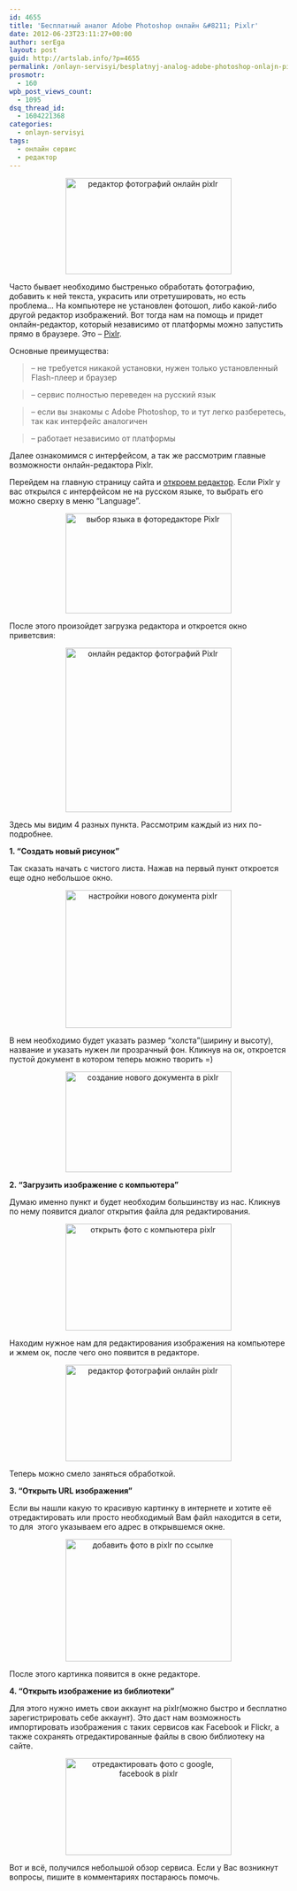 ```yaml
---
id: 4655
title: 'Бесплатный аналог Adobe Photoshop онлайн &#8211; Pixlr'
date: 2012-06-23T23:11:27+00:00
author: serEga
layout: post
guid: http://artslab.info/?p=4655
permalink: /onlayn-servisyi/besplatnyj-analog-adobe-photoshop-onlajn-pixlr/
prosmotr:
  - 160
wpb_post_views_count:
  - 1095
dsq_thread_id:
  - 1604221368
categories:
  - onlayn-servisyi
tags:
  - онлайн сервис
  - редактор
---
```

<center>
  <a href="http://googledrive.com/host/0B9lHVSSSdxdxd0hjdUdmRzY3Tjg/Pixlr_onlain_redaktor.jpg"><img src="http://googledrive.com/host/0B9lHVSSSdxdxd0hjdUdmRzY3Tjg/Pixlr_onlain_redaktor-300x174.jpg" alt="редактор фотографий онлайн pixlr" title="Pixlr_onlain_redaktor" width="300" height="174" class="aligncenter size-medium wp-image-4700" srcset="http://googledrive.com/host/0B9lHVSSSdxdxd0hjdUdmRzY3Tjg/Pixlr_onlain_redaktor-300x174.jpg 300w, http://googledrive.com/host/0B9lHVSSSdxdxd0hjdUdmRzY3Tjg/Pixlr_onlain_redaktor-1024x596.jpg 1024w, http://googledrive.com/host/0B9lHVSSSdxdxd0hjdUdmRzY3Tjg/Pixlr_onlain_redaktor.jpg 1043w" sizes="(max-width: 300px) 100vw, 300px" /></a>
</center>

Часто бывает необходимо быстренько обработать фотографию, добавить к ней текста, украсить или отретушировать, но есть проблема&#8230; На компьютере не установлен фотошоп, либо какой-либо другой редактор изображений. Вот тогда нам на помощь и придет онлайн-редактор, который независимо от платформы можно запустить прямо в браузере. Это &#8211; [Pixlr](http://pixlr.com/).

Основные преимущества:

> &#8211; не требуется никакой установки, нужен только установленный Flash-плеер и браузер

> &#8211; сервис полностью переведен на русский язык

> &#8211; если вы знакомы с Adobe Photoshop, то и тут легко разберетесь, так как интерфейс аналогичен

> &#8211; работает независимо от платформы

Далее ознакомимся с интерфейсом, а так же рассмотрим главные возможности онлайн-редактора Pixlr.

<!--more-->

Перейдем на главную страницу сайта и [откроем редактор](http://pixlr.com/editor/). Если Pixlr у вас открылся с интерфейсом не на русском языке, то выбрать его можно сверху в меню &#8220;Language&#8221;.

<center>
  <a href="http://googledrive.com/host/0B9lHVSSSdxdxd0hjdUdmRzY3Tjg/smenit_yazik_pixlr.jpg"><img src="http://googledrive.com/host/0B9lHVSSSdxdxd0hjdUdmRzY3Tjg/smenit_yazik_pixlr-300x181.jpg" alt="выбор языка в фоторедакторе Pixlr" title="smenit_yazik_pixlr" width="300" height="181" class="aligncenter size-medium wp-image-4710" srcset="http://googledrive.com/host/0B9lHVSSSdxdxd0hjdUdmRzY3Tjg/smenit_yazik_pixlr-300x181.jpg 300w, http://googledrive.com/host/0B9lHVSSSdxdxd0hjdUdmRzY3Tjg/smenit_yazik_pixlr.jpg 940w" sizes="(max-width: 300px) 100vw, 300px" /></a>
</center>



После этого произойдет загрузка редактора и откроется окно приветсвия:



<center>
  <a href="http://googledrive.com/host/0B9lHVSSSdxdxd0hjdUdmRzY3Tjg/fotoredaktor_web_pixlr.jpg"><img src="http://googledrive.com/host/0B9lHVSSSdxdxd0hjdUdmRzY3Tjg/fotoredaktor_web_pixlr-300x297.jpg" alt="онлайн редактор фотографий Pixlr" title="fotoredaktor_web_pixlr" width="300" height="297" class="aligncenter size-medium wp-image-4707" srcset="http://googledrive.com/host/0B9lHVSSSdxdxd0hjdUdmRzY3Tjg/fotoredaktor_web_pixlr-300x297.jpg 300w, http://googledrive.com/host/0B9lHVSSSdxdxd0hjdUdmRzY3Tjg/fotoredaktor_web_pixlr-100x100.jpg 100w, http://googledrive.com/host/0B9lHVSSSdxdxd0hjdUdmRzY3Tjg/fotoredaktor_web_pixlr-150x150.jpg 150w, http://googledrive.com/host/0B9lHVSSSdxdxd0hjdUdmRzY3Tjg/fotoredaktor_web_pixlr.jpg 422w" sizes="(max-width: 300px) 100vw, 300px" /></a>
</center>

Здесь мы видим 4 разных пункта. Рассмотрим каждый из них по-подробнее.

 **1. &#8220;Создать новый рисунок&#8221;**

Так сказать начать с чистого листа. Нажав на первый пункт откроется еще одно небольшое окно.

<center>
  <a href="http://googledrive.com/host/0B9lHVSSSdxdxd0hjdUdmRzY3Tjg/web_pixlr_redaktiorvat_foto1.jpg"><img src="http://googledrive.com/host/0B9lHVSSSdxdxd0hjdUdmRzY3Tjg/web_pixlr_redaktiorvat_foto1-300x249.jpg" alt="настройки нового документа pixlr" title="web_pixlr_redaktiorvat_foto1" width="300" height="249" class="aligncenter size-medium wp-image-4703" srcset="http://googledrive.com/host/0B9lHVSSSdxdxd0hjdUdmRzY3Tjg/web_pixlr_redaktiorvat_foto1-300x249.jpg 300w, http://googledrive.com/host/0B9lHVSSSdxdxd0hjdUdmRzY3Tjg/web_pixlr_redaktiorvat_foto1.jpg 396w" sizes="(max-width: 300px) 100vw, 300px" /></a>
</center>

В нем необходимо будет указать размер &#8220;холста&#8221;(ширину и высоту), название и указать нужен ли прозрачный фон. Кликнув на ок, откроется пустой документ в котором теперь можно творить =)

<center>
  <a href="http://googledrive.com/host/0B9lHVSSSdxdxd0hjdUdmRzY3Tjg/web_pixlr_redaktiorvat_foto2.jpg"><img src="http://googledrive.com/host/0B9lHVSSSdxdxd0hjdUdmRzY3Tjg/web_pixlr_redaktiorvat_foto2-300x182.jpg" alt="создание нового документа в pixlr" title="web_pixlr_redaktiorvat_foto2" width="300" height="182" class="aligncenter size-medium wp-image-4702" srcset="http://googledrive.com/host/0B9lHVSSSdxdxd0hjdUdmRzY3Tjg/web_pixlr_redaktiorvat_foto2-300x182.jpg 300w, http://googledrive.com/host/0B9lHVSSSdxdxd0hjdUdmRzY3Tjg/web_pixlr_redaktiorvat_foto2.jpg 943w" sizes="(max-width: 300px) 100vw, 300px" /></a>
</center>

**2. &#8220;Загрузить изображение с компьютера&#8221;**

Думаю именно пункт и будет необходим большинству из нас. Кликнув по нему появится диалог открытия файла для редактирования.

<center>
  <a href="http://googledrive.com/host/0B9lHVSSSdxdxd0hjdUdmRzY3Tjg/web_pixlr_redaktiorvat_foto.jpg"><img src="http://googledrive.com/host/0B9lHVSSSdxdxd0hjdUdmRzY3Tjg/web_pixlr_redaktiorvat_foto-300x193.jpg" alt="открыть фото с компьютера pixlr" title="web_pixlr_redaktiorvat_foto" width="300" height="193" class="aligncenter size-medium wp-image-4704" srcset="http://googledrive.com/host/0B9lHVSSSdxdxd0hjdUdmRzY3Tjg/web_pixlr_redaktiorvat_foto-300x193.jpg 300w, http://googledrive.com/host/0B9lHVSSSdxdxd0hjdUdmRzY3Tjg/web_pixlr_redaktiorvat_foto.jpg 945w" sizes="(max-width: 300px) 100vw, 300px" /></a>
</center>

Находим нужное нам для редактирования изображения на компьютере и жмем ок, после чего оно появится в редакторе.

<center>
  <a href="http://googledrive.com/host/0B9lHVSSSdxdxd0hjdUdmRzY3Tjg/Pixlr_onlain_redaktor.jpg"><img src="http://googledrive.com/host/0B9lHVSSSdxdxd0hjdUdmRzY3Tjg/Pixlr_onlain_redaktor-300x174.jpg" alt="редактор фотографий онлайн pixlr" title="Pixlr_onlain_redaktor" width="300" height="174" class="aligncenter size-medium wp-image-4700" srcset="http://googledrive.com/host/0B9lHVSSSdxdxd0hjdUdmRzY3Tjg/Pixlr_onlain_redaktor-300x174.jpg 300w, http://googledrive.com/host/0B9lHVSSSdxdxd0hjdUdmRzY3Tjg/Pixlr_onlain_redaktor-1024x596.jpg 1024w, http://googledrive.com/host/0B9lHVSSSdxdxd0hjdUdmRzY3Tjg/Pixlr_onlain_redaktor.jpg 1043w" sizes="(max-width: 300px) 100vw, 300px" /></a>
</center>

Теперь можно смело заняться обработкой.

**3. &#8220;Открыть URL изображения&#8221;**

Если вы нашли какую то красивую картинку в интернете и хотите её отредактировать или просто необходимый Вам файл находится в сети, то для  этого указываем его адрес в открывшемся окне.

<center>
  <a href="http://googledrive.com/host/0B9lHVSSSdxdxd0hjdUdmRzY3Tjg/fotoredaktor_onlain_web_pixlr_url_edit.jpg"><img src="http://googledrive.com/host/0B9lHVSSSdxdxd0hjdUdmRzY3Tjg/fotoredaktor_onlain_web_pixlr_url_edit-300x221.jpg" alt="добавить фото в pixlr по ссылке" title="fotoredaktor_onlain_web_pixlr_url_edit" width="300" height="221" class="aligncenter size-medium wp-image-4705" srcset="http://googledrive.com/host/0B9lHVSSSdxdxd0hjdUdmRzY3Tjg/fotoredaktor_onlain_web_pixlr_url_edit-300x221.jpg 300w, http://googledrive.com/host/0B9lHVSSSdxdxd0hjdUdmRzY3Tjg/fotoredaktor_onlain_web_pixlr_url_edit.jpg 314w" sizes="(max-width: 300px) 100vw, 300px" /></a>
</center>

После этого картинка появится в окне редакторе.

**4. &#8220;Открыть изображение из библиотеки&#8221;**

Для этого нужно иметь свои аккаунт на pixlr(можно быстро и бесплатно зарегистрировать себе аккаунт). Это даст нам возможность импортировать изображения с таких сервисов как Facebook и Flickr, а также сохранять отредактированные файлы в свою библиотеку на сайте.

<center>
  <a href="http://googledrive.com/host/0B9lHVSSSdxdxd0hjdUdmRzY3Tjg/fotoredaktor_onlain_web_pixlr.jpg"><img src="http://googledrive.com/host/0B9lHVSSSdxdxd0hjdUdmRzY3Tjg/fotoredaktor_onlain_web_pixlr-300x175.jpg" alt="отредактировать фото с google, facebook в pixlr" title="fotoredaktor_onlain_web_pixlr" width="300" height="175" class="aligncenter size-medium wp-image-4706" srcset="http://googledrive.com/host/0B9lHVSSSdxdxd0hjdUdmRzY3Tjg/fotoredaktor_onlain_web_pixlr-300x175.jpg 300w, http://googledrive.com/host/0B9lHVSSSdxdxd0hjdUdmRzY3Tjg/fotoredaktor_onlain_web_pixlr.jpg 461w" sizes="(max-width: 300px) 100vw, 300px" /></a>
</center>

Вот и всё, получился небольшой обзор сервиса. Если у Вас возникнут вопросы, пишите в комментариях постараюсь помочь.